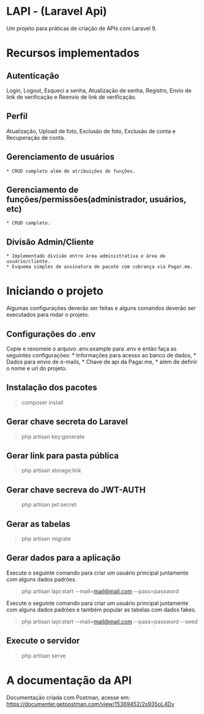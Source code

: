 # LAPI - (Laravel Api)
Um projeto para práticas de criação de APIs com Laravel 9.

# Recursos implementados
## Autenticação
Login, Logout, Esqueci a senha, Atualização de senha, Registro, Envio de link de verificação e Reenvio de link de verificação.

## Perfil
Atualização, Upload de foto, Exclusão de foto, Exclusão de conta e Recuperação de conta.

## Gerenciamento de usuários
    * CRUD completo além de atribuições de funções.

## Gerenciamento de funções/permissões(administrador, usuários, etc)
    * CRUD completo.

## Divisão Admin/Cliente
    * Implementado divisão entre área administrativa e área do usuário/cliente.
    * Esquema simples de assinatura de pacote com cobrança via Pagar.me.

# Iniciando o projeto
Algumas configurações deverão ser feitas e alguns comandos deverão ser executados para rodar o projeto.

## Configurações do .env
Copie e renomeie o arquivo .env.example para .env e então faça as seguintes configurações:
    * Informações para acesso ao banco de dados,
    * Dados para envio de e-mails,
    * Chave de api da Pagar.me,
    * além de definir o nome e url do projeto.

## Instalação dos pacotes
> composer install

## Gerar chave secreta do Laravel
> php artisan key:generate

## Gerar link para pasta pública
> php artisan storage:link

## Gerar chave secreva do JWT-AUTH
> php artisan jwt:secret

## Gerar as tabelas
> php artisan migrate

## Gerar dados para a aplicação
Execute o seguinte comando para criar um usuário principal juntamente com alguns dados padrões.
> php artisan lapi:start --mail=mail@mail.com --pass=password

Execute o seguinte comando para criar um usuário principal juntamente com alguns dados padrões e também popular as tabelas com dados fakes.
> php artisan lapi:start --mail=mail@mail.com --pass=password --seed

## Execute o servidor
> php artisan serve

# A documentação da API
Documentação criada com Postman, acesse em: https://documenter.getpostman.com/view/15369452/2s935oL4Dv